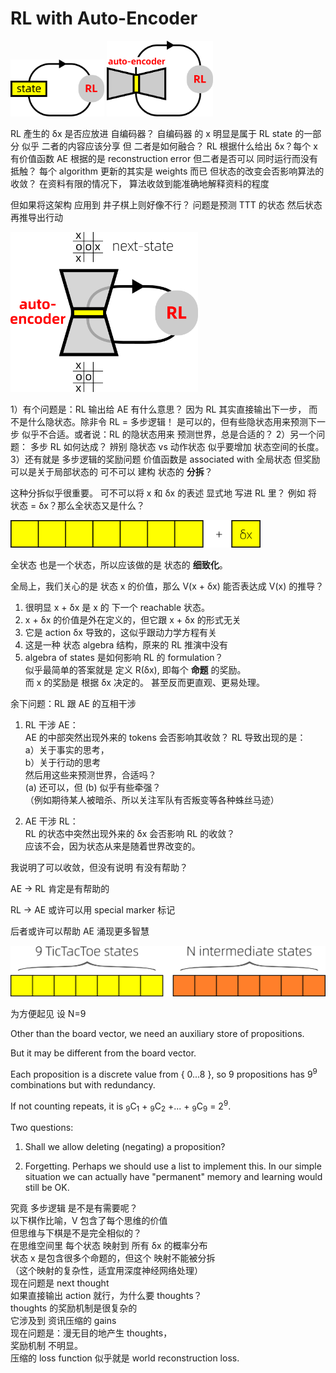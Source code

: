 # RL with Auto-Encoder

<img src="minimal-RL.png" width="150"/>

<img src="RL-with-autoencoder.png" width="170"/>

RL 產生的 δx 是否应放进 自编码器？
自编码器 的 x 明显是属于 RL state 的一部分
似乎 二者的内容应该分享
但 二者是如何融合？
RL 根据什么给出 δx？每个 x 有价值函数
AE 根据的是 reconstruction error
但二者是否可以 同时运行而没有抵触？
每个 algorithm 更新的其实是 weights 而已
但状态的改变会否影响算法的收敛？
在资料有限的情况下，
算法收敛到能准确地解释资料的程度

但如果将这架构 应用到 井子棋上则好像不行？
问题是预测 TTT 的状态
然后状态 再推导出行动

<img src="RL-with-autoencoder-TTT.png" width="300"/>

1）有个问题是：RL 输出给 AE 有什么意思？
因为 RL 其实直接输出下一步，
而不是什么隐状态。除非令 RL = 多步逻辑！
是可以的，但有些隐状态用来预测下一步
似乎不合适。或者说：RL 的隐状态用来
预测世界，总是合适的？
2）另一个问题： 多步 RL 如何达成？
辨别 隐状态 vs 动作状态
似乎要增加 状态空间的长度。
3）还有就是 多步逻辑的奖励问题
价值函数是 associated with 全局状态
但奖励可以是关于局部状态的
可不可以 建构 状态的 **分拆**？

这种分拆似乎很重要。
可不可以将 x 和 δx 的表述 显式地 写进 RL 里？
例如 将 状态 = δx？那么全状态又是什么？

<img src="state-with-delta.png" width="400"/>

全状态 也是一个状态，所以应该做的是 状态的 **细致化**。

全局上，我们关心的是 状态 x 的价值，那么 V(x + δx) 能否表达成 V(x) 的推导？

1. 很明显 x + δx 是 x 的 下一个 reachable 状态。 
2. x + δx 的价值是外在定义的，但它跟 x + δx 的形式无关
3. 它是 action δx 导致的，这似乎跟动力学方程有关
4. 这是一种 状态 algebra 结构，原来的 RL 推演中没有
5. algebra of states 是如何影响 RL 的 formulation？  
似乎最简单的答案就是 定义 R(δx), 即每个 **命题** 的奖励。  
而 x 的奖励是 根据 δx 决定的。 甚至反而更直观、更易处理。

余下问题：RL 跟 AE 的互相干涉

1. RL 干涉 AE：  
AE 的中部突然出现外来的 tokens 会否影响其收敛？
RL 导致出现的是：  
a）关于事实的思考，  
b）关于行动的思考  
然后用这些来预测世界，合适吗？  
 (a) 还可以，但 (b) 似乎有些牵强？  
（例如期待某人被暗杀、所以关注军队有否叛变等各种蛛丝马迹）

2. AE 干涉 RL：  
RL 的状态中突然出现外来的 δx 会否影响 RL 的收敛？  
应该不会，因为状态从来是随着世界改变的。

我说明了可以收敛，但没有说明 有没有帮助？

AE → RL 肯定是有帮助的

RL → AE 或许可以用 special marker 标记

后者或许可以帮助 AE 涌现更多智慧

<img src="state-with-intermediates.png" width="600"/>

为方便起见 设 N=9

Other than the board vector, we need an auxiliary store of propositions.

But it may be different from the board vector.

Each proposition is a discrete value from { 0...8 },
so 9 propositions has 9<sup>9</sup> combinations but with redundancy.

If not counting repeats, it is <sub>9</sub>C<sub>1</sub> + <sub>9</sub>C<sub>2</sub> +... + <sub>9</sub>C<sub>9</sub> = 2<sup>9</sup>.

Two questions:

1. Shall we allow deleting (negating) a proposition?

2. Forgetting.  Perhaps we should use a list to implement this.
In our simple situation we can actually have "permanent" memory and
learning would still be OK.

究竟 多步逻辑 是不是有需要呢？  
以下棋作比喻，V 包含了每个思维的价值  
但思维与下棋是不是完全相似的？  
在思维空间里 每个状态 映射到 所有 δx 的概率分布  
状态 x 是包含很多个命题的，但这个 映射不能被分拆  
（这个映射的复杂性，适宜用深度神经网络处理）  
现在问题是 next thought  
如果直接输出 action 就行，为什么要 thoughts？  
thoughts 的奖励机制是很复杂的  
它涉及到 资讯压缩的 gains  
现在问题是：漫无目的地产生 thoughts，  
奖励机制 不明显。  
压缩的 loss function 似乎就是 world reconstruction loss.  
